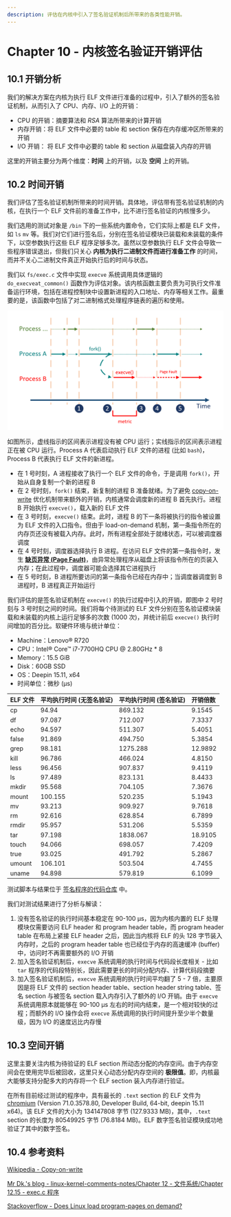 ```yaml
---
description: 评估在内核中引入了签名验证机制后所带来的各类性能开销。
---
```


# Chapter 10 - 内核签名验证开销评估

## 10.1 开销分析

我们的解决方案在内核为执行 ELF 文件进行准备的过程中，引入了额外的签名验证机制，从而引入了 CPU、内存、I/O 上的开销：

* CPU 的开销：摘要算法和 _RSA_ 算法所带来的计算开销
* 内存开销：将 ELF 文件中必要的 table 和 section 保存在内存缓冲区所带来的开销
* I/O 开销： 将 ELF 文件中必要的 table 和 section 从磁盘装入内存的开销

这里的开销主要分为两个维度：**时间** 上的开销，以及 **空间** 上的开销。

## 10.2 时间开销

我们评估了签名验证机制所带来的时间开销。具体地，评估带有签名验证机制的内核，在执行一个 ELF 文件前的准备工作中，比不进行签名验证的内核慢多少。

我们选用的测试对象是 `/bin` 下的一些系统内置命令，它们实际上都是 ELF 文件，如 `ls` `mv` 等。我们对它们进行签名后，分别在签名验证模块已装载和未装载的条件下，以空参数执行这些 ELF 程序足够多次。虽然以空参数执行 ELF 文件会导致一些程序错误退出，但我们只关心 **内核为执行二进制文件而进行准备工作** 的时间，而并不关心二进制文件真正开始执行后的时间与状态。

我们以 `fs/exec.c` 文件中实现 `execve` 系统调用具体逻辑的 `do_execveat_common()` 函数作为评估对象。该内核函数主要负责为可执行文件准备运行环境，包括在进程控制块中设置新进程的入口地址、内存等相关工作。最重要的是，该函数中包括了对二进制格式处理程序链表的遍历和使用。

![&#x65F6;&#x95F4;&#x5F00;&#x9500;&#x7684;&#x8861;&#x91CF;&#x6307;&#x6807;](../.gitbook/assets/prev-test-metric.png)

如图所示，虚线指示的区间表示进程没有被 CPU 运行；实线指示的区间表示进程正在被 CPU 运行。Process A 代表启动执行 ELF 文件的进程 \(比如 `bash`\)，Process B 代表执行 ELF 文件的新进程。

* 在 1 号时刻，A 进程接收了执行一个 ELF 文件的命令，于是调用 `fork()`，开始从自身复制一个新的进程 B
* 在 2 号时刻，`fork()` 结束，新复制的进程 B 准备就绪。为了避免 [copy-on-write](https://en.wikipedia.org/wiki/Copy_on_write) 优化机制带来额外的开销，内核通常会调度新的进程 B 首先执行。进程 B 开始执行 `execve()`，载入新的 ELF 文件
* 在 3 号时刻，`execve()` 结束。此时，进程 B 的下一条将被执行的指令被设置为 ELF 文件的入口指令。但由于 load-on-demand 机制，第一条指令所在的内存页还没有被载入内存。此时，所有进程全部处于就绪状态，可以被调度器调度
* 在 4 号时刻，调度器选择执行 B 进程。在访问 ELF 文件的第一条指令时，发生 [**缺页异常 \(Page Fault\)**](https://en.wikipedia.org/wiki/Page_fault)，由异常处理程序从磁盘上将该指令所在的页装入内存；在此过程中，调度器可能会选择其它进程执行
* 在 5 号时刻，B 进程所要访问的第一条指令已经在内存中；当调度器调度到 B 进程时，B 进程真正开始运行

我们评估的是签名验证机制在 `execve()` 的执行过程中引入的开销，即图中 2 号时刻与 3 号时刻之间的时间。我们将每个待测试的 ELF 文件分别在签名验证模块装载和未装载的内核上运行足够多的次数 \(1000 次\)，并统计前后 `execve()` 执行时间增加的百分比。软硬件环境与统计单位：

* Machine：Lenovo® R720
* CPU：Intel® Core™ i7-7700HQ CPU @ 2.80GHz \* 8
* Memory：15.5 GiB
* Disk：60GB SSD
* OS：Deepin 15.11, x64
* 时间单位：微秒 \(μs\)

| ELF 文件 | 平均执行时间 \(无签名验证\) | 平均执行时间 \(签名验证\) | 开销倍数 |
| :--- | :--- | :--- | :--- |
| cp | 94.94 | 869.132 | 9.1545 |
| df | 97.087 | 712.007 | 7.3337 |
| echo | 94.597 | 511.307 | 5.4051 |
| false | 91.869 | 494.750 | 5.3854 |
| grep | 98.181 | 1275.288 | 12.9892 |
| kill | 96.786 | 466.024 | 4.8150 |
| less | 96.456 | 907.837 | 9.4119 |
| ls | 97.489 | 823.131 | 8.4433 |
| mkdir | 95.568 | 704.105 | 7.3676 |
| mount | 100.155 | 520.235 | 5.1943 |
| mv | 93.213 | 909.927 | 9.7618 |
| rm | 92.616 | 628.854 | 6.7899 |
| rmdir | 95.957 | 531.206 | 5.5359 |
| tar | 97.198 | 1838.067 | 18.9105 |
| touch | 94.066 | 698.057 | 7.4209 |
| true | 93.025 | 491.792 | 5.2867 |
| umount | 106.101 | 503.504 | 4.7455 |
| uname | 94.898 | 579.819 | 6.1099 |

测试脚本与结果位于 [签名程序的代码仓库](https://github.com/mrdrivingduck/linux-elf-binary-signer/tree/master/test) 中。

我们对测试结果进行了分析与解读：

1. 没有签名验证的执行时间基本稳定在 90-100 μs，因为内核内置的 ELF 处理模块仅需要访问 ELF header 和 program header table，而 program header table 在布局上紧接 ELF header 之后，因此当内核将 ELF 的头 128 字节装入内存时，之后的 program header table 也已经位于内存的高速缓冲 \(buffer\) 中，访问时不再需要额外的 I/O 开销
2. 加入签名验证机制后，`execve` 系统调用的执行时间与代码段长度相关 - 比如 `tar` 程序的代码段特别长，因此需要更长的时间分配内存、计算代码段摘要
3. 加入签名验证机制后，`execve` 系统调用的执行时间平均翻了 5 - 7 倍，主要原因是将 ELF 文件的 section header table、section header string table、签名 section 与被签名 section 载入内存引入了额外的 I/O 开销。由于 `execve` 系统调用原本就能够在 90-100 μs 左右的时间内结束，是一个相对较快的过程；而额外的 I/O 操作会将 `execve` 系统调用的执行时间提升至少半个数量级，因为 I/O 的速度远比内存慢

## 10.3 空间开销

这里主要关注内核为待验证的 ELF section 所动态分配的内存空间。由于内存空间会在使用完毕后被回收，这里只关心动态分配内存空间的 **极限值**。即，内核最大能够支持分配多大的内存将一个 ELF section 装入内存进行验证。

在所有目前经过测试的程序中，具有最长的 `.text` section 的 ELF 文件为 [chromium](http://www.chromium.org/Home) \(Version 71.0.3578.80, Developer Build, 64-bit, deepin 15.11 x64\)。该 ELF 文件的大小为 134147808 字节 \(127.9333 MB\)，其中，`.text` section 的长度为 80549925 字节 \(76.8184 MB\)。ELF 数字签名验证模块成功地验证了其中的数字签名。

## 10.4 参考资料

[Wikipedia - Copy-on-write](https://en.wikipedia.org/wiki/Copy-on-write)

[Mr Dk.'s blog - linux-kernel-comments-notes/Chapter 12 - 文件系统/Chapter 12.15 - exec.c 程序](https://github.com/mrdrivingduck/linux-kernel-comments-notes/blob/master/Chapter%2012%20-%20%E6%96%87%E4%BB%B6%E7%B3%BB%E7%BB%9F/Chapter%2012.15%20-%20exec.c%20%E7%A8%8B%E5%BA%8F.md)

[Stackoverflow - Does Linux load program-pages on demand?](https://stackoverflow.com/questions/19292744/does-linux-load-program-pages-on-demand)

